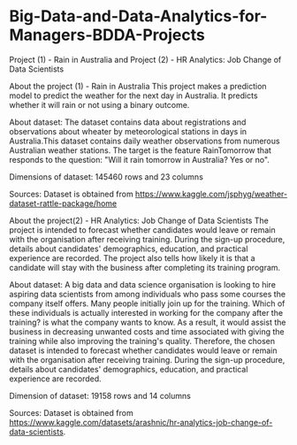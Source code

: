 # Big-Data-and-Data-Analytics-for-Managers-BDDA-Projects
Project (1) - Rain in Australia and Project (2) - HR Analytics: Job Change of Data Scientists


About the project (1) - Rain in Australia
This project makes a prediction model to predict the weather for the next day in Australia. It predicts whether it will rain or not using a binary outcome.

About dataset:
The dataset contains data about registrations and observations about wheater by meteorological stations in days in Australia.This dataset contains daily weather observations from numerous Australian weather stations. The target is the feature RainTomorrow that responds to the question: "Will it rain tomorrow in Australia? Yes or no".

Dimensions of dataset:
145460 rows and 23 columns

Sources:
Dataset is obtained from https://www.kaggle.com/jsphyg/weather-dataset-rattle-package/home

About the project(2) - HR Analytics: Job Change of Data Scientists
The project is intended to forecast whether candidates would leave or remain with the organisation after receiving training. During the sign-up procedure, details about candidates' demographics, education, and practical experience are recorded. The project also tells how likely it is that a candidate will stay with the business after completing its training program.

About dataset:
A big data and data science organisation is looking to hire aspiring data scientists from among individuals who pass some courses the company itself offers. Many people initially join up for the training. Which of these individuals is actually interested in working for the company after the training? is what the company wants to know. As a result, it would assist the business in decreasing unwanted costs and time associated with giving the training while also improving the training's quality. Therefore, the chosen dataset is intended to forecast whether candidates would leave or remain with the organisation after receiving training. During the sign-up procedure, details about candidates' demographics, education, and practical experience are recorded.

Dimension of dataset:
19158 rows and 14 columns

Sources:
Dataset is obtained from https://www.kaggle.com/datasets/arashnic/hr-analytics-job-change-of-data-scientists.
